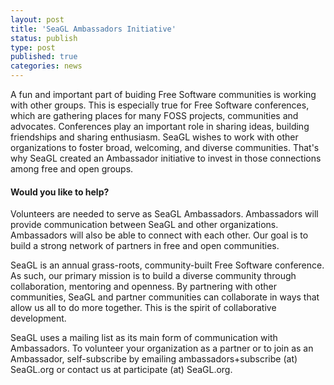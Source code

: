 ```yaml
---
layout: post
title: 'SeaGL Ambassadors Initiative'
status: publish
type: post
published: true
categories: news
---
```


A fun and important part of buiding Free Software communities is working with other groups.
This is especially true for Free Software conferences, which are gathering places for many FOSS projects, communities and advocates.
Conferences play an important role in sharing ideas, building friendships and sharing enthusiasm.
SeaGL wishes to work with other organizations to foster broad, welcoming, and diverse communities.
That's why SeaGL created an Ambassador initiative to invest in those connections among free and open groups.

#### Would you like to help?

Volunteers are needed to serve as SeaGL Ambassadors.
Ambassadors will provide communication between SeaGL and other organizations.
Ambassadors will also be able to connect with each other.
Our goal is to build a strong network of partners in free and open communities.

SeaGL is an annual grass-roots, community-built Free Software conference.
As such, our primary mission is to build a diverse community through collaboration, mentoring and openness.
By partnering with other communities, SeaGL and partner communities can collaborate in ways that allow us all to do more together.
This is the spirit of collaborative development.

SeaGL uses a mailing list as its main form of communication with Ambassadors.
To volunteer your organization as a partner or to join as an Ambassador, self-subscribe by emailing ambassadors+subscribe (at) SeaGL.org or contact us at participate (at) SeaGL.org.
